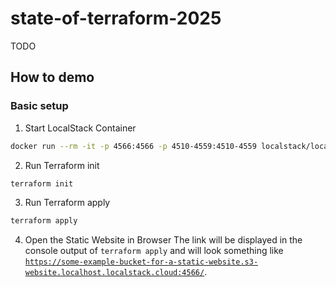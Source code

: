 # state-of-terraform-2025

TODO

## How to demo

### Basic setup

1. Start LocalStack Container

```bash
docker run --rm -it -p 4566:4566 -p 4510-4559:4510-4559 localstack/localstack:4.1.0
```

2. Run Terraform init

```bash
terraform init
```

3. Run Terraform apply

```bash
terraform apply
```

4. Open the Static Website in Browser
   The link will be displayed in the console output of `terraform apply` and will look something like [ `https://some-example-bucket-for-a-static-website.s3-website.localhost.localstack.cloud:4566/`](https://some-example-bucket-for-a-static-website.s3-website.localhost.localstack.cloud:4566/).
